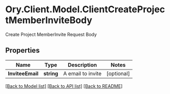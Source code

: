 # Ory.Client.Model.ClientCreateProjectMemberInviteBody
Create Project MemberInvite Request Body

## Properties

Name | Type | Description | Notes
------------ | ------------- | ------------- | -------------
**InviteeEmail** | **string** | A email to invite | [optional] 

[[Back to Model list]](../README.md#documentation-for-models) [[Back to API list]](../README.md#documentation-for-api-endpoints) [[Back to README]](../README.md)


